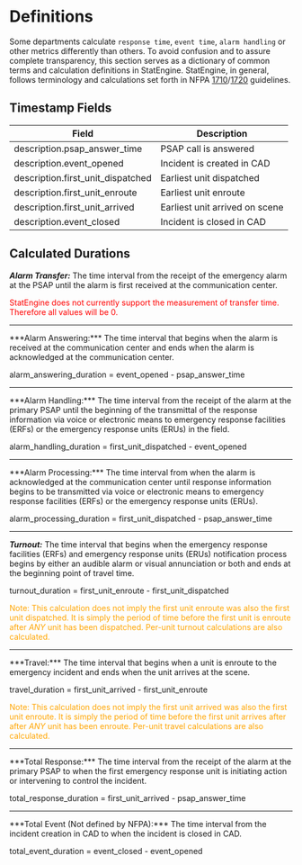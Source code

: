# Definitions

Some departments calculate `response time`, `event time`, `alarm handling` or other metrics differently than others.
To avoid confusion and to assure complete transparency, this section serves as a dictionary of common terms and calculation definitions in StatEngine.
StatEngine, in general, follows terminology and calculations set forth in NFPA [1710](https://www.nfpa.org/Codes-and-Standards/ARCHIVED/Safer-Act-Grant/NFPA-1710)/[1720](https://www.nfpa.org/Codes-and-Standards/ARCHIVED/Safer-Act-Grant/NFPA-1720) guidelines.


## Timestamp Fields

Field | Description
------------ | -------------
description.psap_answer_time| PSAP call is answered
description.event_opened | Incident is created in CAD
description.first_unit_dispatched | Earliest unit dispatched
description.first_unit_enroute | Earliest unit enroute
description.first_unit_arrived | Earliest unit arrived on scene
description.event_closed | Incident is closed in CAD


## Calculated Durations

***Alarm Transfer:*** The time interval from the receipt of the emergency alarm at the PSAP until the alarm is first received at the communication center.

<span style="color:red">StatEngine does not currently support the measurement of transfer time.  Therefore all values will be 0.</span>

<hr>
***Alarm Answering:*** The time interval that begins when the alarm is received at the communication center and ends when the alarm is acknowledged at the communication center.

<span class="formula"> alarm_answering_duration = event_opened - psap_answer_time </span>

<hr>
***Alarm Handling:*** The time interval from the receipt of the alarm at the primary PSAP until the beginning of the transmittal of the response information via voice or electronic means to emergency response facilities (ERFs) or the emergency response units (ERUs) in the field.

<span class="formula"> alarm_handling_duration = first_unit_dispatched - event_opened </span>

<hr>
***Alarm Processing:***
The time interval from when the alarm is acknowledged at the communication center until response information begins to be transmitted via voice or electronic means to emergency response facilities (ERFs) or the emergency response units (ERUs).  

<span class="formula"> alarm_processing_duration = first_unit_dispatched - psap_answer_time </span>

<hr>

***Turnout:***
The time interval that begins when the emergency response facilities (ERFs) and emergency response units (ERUs) notification process begins by either an audible alarm or visual annunciation or both and ends at the beginning point of travel time.  

<span class="formula"> turnout_duration = first_unit_enroute -  first_unit_dispatched </span>

<span style="color:orange"> Note: This calculation does not imply the first unit enroute was also the first unit dispatched.  It is simply the period of time before the first unit is enroute after *ANY* unit has been dispatched.  Per-unit turnout calculations are also calculated.</span>

<hr>
***Travel:***
The time interval that begins when a unit is enroute to the emergency incident and ends when the unit arrives at the scene.

<span class="formula"> travel_duration = first_unit_arrived -  first_unit_enroute </span>

<span style="color:orange"> Note: This calculation does not imply the first unit arrived was also the first unit enroute.  It is simply the period of time before the first unit arrives after after *ANY* unit has been enroute.  Per-unit travel calculations are also calculated.</span>

<hr>
***Total Response:***
The time interval from the receipt of the alarm at the primary PSAP to when the first emergency response unit is initiating action or intervening to control the incident.

<span class="formula"> total_response_duration = first_unit_arrived -  psap_answer_time </span>

<hr>
***Total Event (Not defined by NFPA):***
The time interval from the incident creation in CAD to when the incident is closed in CAD.

<span class="formula"> total_event_duration = event_closed -  event_opened </span>
